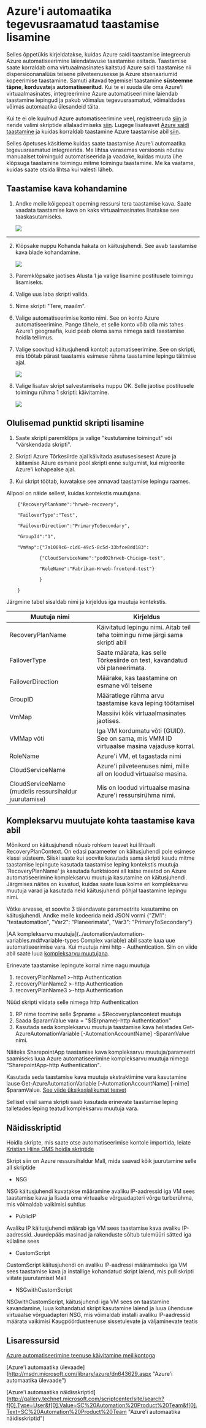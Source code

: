 <properties
   pageTitle="Azure'i automaatika tegevusraamatud lisamine taastamise | Microsoft Azure'i"
   description="Selles artiklis kirjeldatakse, kuidas Azure saidi taastamise nüüd võimaldab teil laiendada taastamine lepingute abil keerukaid ülesandeid täita taastamisel Azure'i Azure automatiseerimine"
   services="site-recovery"
   documentationCenter=""
   authors="ruturaj"
   manager="gauravd"
   editor=""/>

<tags
   ms.service="site-recovery"
   ms.devlang="powershell"
   ms.tgt_pltfrm="na"
   ms.topic="article"
   ms.workload="required"
   ms.date="10/23/2016"
   ms.author="ruturajd@microsoft.com"/>


# <a name="add-azure-automation-runbooks-to-recovery-plans"></a>Azure'i automaatika tegevusraamatud taastamise lisamine


Selles õppetükis kirjeldatakse, kuidas Azure saidi taastamise integreerub Azure automatiseerimine laiendatavuse taastamise esitada. Taastamise saate korraldab oma virtuaalmasinates kaitstud Azure saidi taastamise nii dispersioonanalüüs teisene pilveteenusesse ja Azure stsenaariumid kopeerimise taastamine. Samuti aitavad tegemisel taastamine **süsteemne täpne**, **korduvate**ja **automatiseeritud**. Kui te ei suuda üle oma Azure'i virtuaalmasinates, integreerimine Azure automatiseerimine laiendab taastamine lepingud ja pakub võimalus tegevusraamatud, võimaldades võimas automaatika ülesandeid täita.

Kui te ei ole kuulnud Azure automatiseerimine veel, registreeruda [siin](https://azure.microsoft.com/services/automation/) ja nende valimi skriptide allalaadimiseks [siin](https://azure.microsoft.com/documentation/scripts/). Lugege lisateavet [Azure saidi taastamine](https://azure.microsoft.com/services/site-recovery/) ja kuidas korraldab taastamine Azure taastamise abil [siin](https://azure.microsoft.com/blog/?p=166264).

Selles õpetuses käsitleme kuidas saate taastamise Azure'i automaatika tegevusraamatud integreerida. Me lihtsa varasemas versioonis nõutav manuaalset toiminguid automatiseerida ja vaadake, kuidas muuta ühe klõpsuga taastamine toimingu mitme toimingu taastamine. Me ka vaatame, kuidas saate otsida lihtsa kui valesti läheb.

## <a name="customize-the-recovery-plan"></a>Taastamise kava kohandamine

1. Andke meile kõigepealt operning ressursi tera taastamise kava. Saate vaadata taastamise kava on kaks virtuaalmasinates lisatakse see taaskasutamiseks. 

    ![](media/site-recovery-runbook-automation-new/essentials-rp.PNG)
---------------------

2. Klõpsake nuppu Kohanda hakata on käitusjuhendi. See avab taastamise kava blade kohandamine.


    ![](media/site-recovery-runbook-automation-new/customize-rp.PNG)


3. Paremklõpsake jaotises Alusta 1 ja valige lisamine postitusele toimingu lisamiseks.

4. Valige uus laba skripti valida.

5. Nime skripti "Tere, maailm".

6. Valige automatiseerimise konto nimi. See on konto Azure automatiseerimine. Pange tähele, et selle konto võib olla mis tahes Azure'i geograafia, kuid peab olema sama nimega saidi taastamise hoidla tellimus.

7. Valige soovitud käitusjuhendi kontolt automatiseerimine. See on skripti, mis töötab pärast taastamis esimese rühma taastamine lepingu täitmise ajal.

    ![](media/site-recovery-runbook-automation-new/update-rp.PNG)


8. Valige lisatav skript salvestamiseks nuppu OK. Selle jaotise postitusele toimingu rühma 1 skripti: käivitamine.


    ![](media/site-recovery-runbook-automation-new/addedscript-rp.PNG)


## <a name="salient-points-of-adding-a-script"></a>Olulisemad punktid skripti lisamine

1. Saate skripti paremklõps ja valige "kustutamine toimingut" või "värskendada skripti".

2. Skripti Azure Tõrkesiirde ajal käivitada asutusesisesest Azure ja käitamise Azure esmane pool skripti enne sulgumist, kui migreerite Azure'i kohapealse ajal.

3. Kui skript töötab, kuvatakse see annavad taastamise lepingu raames.

Allpool on näide sellest, kuidas kontekstis muutujana.

        {"RecoveryPlanName":"hrweb-recovery",

        "FailoverType":"Test",

        "FailoverDirection":"PrimaryToSecondary",

        "GroupId":"1",

        "VmMap":{"7a1069c6-c1d6-49c5-8c5d-33bfce8dd183":

                {"CloudServiceName":"pod02hrweb-Chicago-test",

                "RoleName":"Fabrikam-Hrweb-frontend-test"}

                }

        }


Järgmine tabel sisaldab nimi ja kirjeldus iga muutuja kontekstis.

**Muutuja nimi** | **Kirjeldus**
---|---
RecoveryPlanName | Käivitatud lepingu nimi. Aitab teil teha toimingu nime järgi sama skripti abil
FailoverType | Saate määrata, kas selle Tõrkesiirde on test, kavandatud või planeerimata.
FailoverDirection | Määrake, kas taastamine on esmane või teisene
GroupID | Määratlege rühma arvu taastamise kava leping töötamisel
VmMap | Massiivi kõik virtuaalmasinates jaotises.
VMMap võti | Iga VM kordumatu võti (GUID). See on sama, mis VMM ID virtuaalse masina vajaduse korral.
RoleName | Azure'i VM, et tagastada nimi
CloudServiceName | Azure'i pilveteenuses nimi, mille all on loodud virtuaalse masina.
CloudServiceName (mudelis ressursihaldur juurutamise) | Mis on loodud virtuaalse masina Azure'i ressursirühma nimi.


## <a name="using-complex-variables-per-recovery-plan"></a>Kompleksarvu muutujate kohta taastamise kava abil

Mõnikord on käitusjuhendi nõuab rohkem teavet kui lihtsalt RecoveryPlanContext. On edasi parameeter on käitusjuhendi pole esimese klassi süsteem. Siiski saate kui soovite kasutada sama skripti kaudu mitme taastamise lepingute kasutada taastamise leping kontekstis muutuja 'RecoveryPlanName' ja kasutada funktsiooni all katse meetod on Azure automatiseerimine kompleksarvu muutuja kasutamine on käitusjuhendi. Järgmises näites on kuvatud, kuidas saate luua kolme eri kompleksarvu muutuja varad ja kasutada neid käitusjuhendi põhjal taastamine lepingu nimi.

Võtke arvesse, et soovite 3 täiendavate parameetrite kasutamine on käitusjuhendi. Andke meile kodeerida neid JSON vormi {"ZM1": "testautomation", "Var2": "Planeerimata", "Var3": "PrimaryToSecondary"}

[AA kompleksarvu muutuja](../automation/automation-variables.md#variable-types Complex variable) abil saate luua uue automatiseerimise vara.
Kui muutuja nimi <RecoveryPlanName>http - Authentication.
Siin on viide abil saate luua [kompleksarvu muutujana](https://msdn.microsoft.com/library/dn913767.aspx?f=255&MSPPError=-2147217396).

Erinevate taastamise lepingute korral nime nagu muutuja

1. recoveryPlanName1 >-http Authentication
2. recoveryPlanName2 >-http Authentication
3. recoveryPlanName3 >-http Authentication

Nüüd skripti viidata selle nimega http Authentication

1. RP nime toomine selle $rpname = $Recoveryplancontext muutuja
2. Saada $paramValue vara = "$($rpname)-http Authentication"
3. Kasutada seda kompleksarvu muutuja taastamise kava helistades Get-AzureAutomationVariable [-AutomationAccountName] <String> -$paramValue nimi.

Näiteks SharepointApp taastamise kava kompleksarvu muutuja/parameetri saamiseks luua Azure automatiseerimine kompleksarvu muutuja nimega "SharepointApp-http Authentication".

Kasutada seda taastamise kava muutuja ekstraktimine vara kasutamine lause Get-AzureAutomationVariable [-AutomationAccountName] <String> [-nime] $paramValue. [See viide üksikasjalikumat teavet](https://msdn.microsoft.com/library/dn913772.aspx)

Sellisel viisil sama skripti saab kasutada erinevate taastamise leping talletades leping teatud kompleksarvu muutuja vara.

## <a name="sample-scripts"></a>Näidisskriptid

Hoidla skripte, mis saate otse automatiseerimise kontole importida, leiate [Kristian Hiina OMS hoidla skriptide](https://github.com/krnese/AzureDeploy/tree/master/OMS/MSOMS/Solutions/asrautomation)

Skript siin on Azure ressursihaldur Mall, mida saavad kõik juurutamine selle all skriptide

* NSG

NSG käitusjuhendi kuvatakse määramine avaliku IP-aadressid iga VM sees taastamise kava ja lisada oma virtuaalse võrguadapteri võrgu turberühma, mis võimaldab vaikimisi suhtlus

* PublicIP

Avaliku IP käitusjuhendi määrab iga VM sees taastamise kava avaliku IP-aadressid. Juurdepääs masinad ja rakenduste sõltub tulemüüri sätted iga külaline sees


* CustomScript

CustomScript käitusjuhendi on avaliku IP-aadressi määramiseks iga VM sees taastamise kava ja installige kohandatud skript laiend, mis pull skripti viitate juurutamisel Mall

* NSGwithCustomScript

NSGwithCustomScript, käitusjuhendi iga VM sees on taastamine kavandamine, luua kohandatud skript kasutamine laiend ja luua ühenduse virtuaalse võrguadapteri NSG, mis võimaldab installi avaliku IP-aadressid määrata vaikimisi Kaugpöördusteenuse sissetulevate ja väljaminevate teatis

## <a name="additional-resources"></a>Lisaressursid

[Azure automatiseerimine teenuse käivitamine meilikontoga](../automation/automation-sec-configure-azure-runas-account.md)

[Azure'i automaatika ülevaade] (http://msdn.microsoft.com/library/azure/dn643629.aspx "Azure'i automaatika ülevaade")

[Azure'i automaatika näidisskriptid] (http://gallery.technet.microsoft.com/scriptcenter/site/search?f[0].Type=User&f[0].Value=SC%20Automation%20Product%20Team&f[0].Text=SC%20Automation%20Product%20Team "Azure'i automaatika näidisskriptid")
